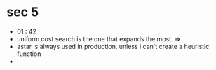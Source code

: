 



# sec 5
- 01 : 42 
- uniform cost search is the one that expands the most. => 
- astar is always used in production. unless i can't create a heuristic function 
- 












